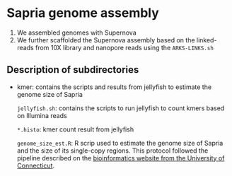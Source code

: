 Sapria genome assembly
===============

1. We assembled genomes with Supernova
2. We further scaffolded the Supernova assembly based on the linked-reads from 10X library and nanopore reads using the `ARKS-LINKS.sh`

Description of subdirectories
------------

- kmer: contains the scripts and results from jellyfish to estimate the genome size of Sapria
		
	`jellyfish.sh`: contains the scripts to run jellyfish to count kmers based on Illumina reads
	
	`*.histo`: kmer count result from jellyfish
	
	`genome_size_est.R`: R scrip used to estimate the genome size of Sapria and the size of its single-copy regions. This protocol followed the pipeline described on the [bioinformatics website from the University of Connecticut](https://bioinformatics.uconn.edu/genome-size-estimation-tutorial/).
		
